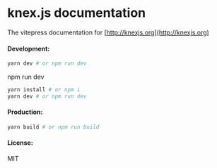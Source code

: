 # knex.js documentation

The vitepress documentation for [http://knexjs.org](http://knexjs.org)

#### Development:

```bash
yarn dev # or npm run dev

```

npm run dev

```bash
yarn install # or npm i
yarn dev # or npm run dev


```

#### Production:

```bash
yarn build # or npm run build
```

#### License:

MIT
